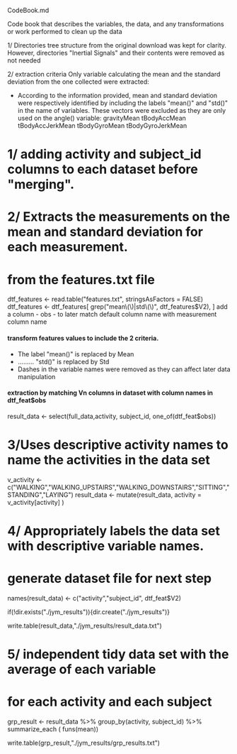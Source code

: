 CodeBook.md

Code book that describes the variables, the data, and any transformations or work performed to clean up the data

1/ Directories tree structure from the original download was kept for clarity.
However, directories "Inertial Signals" and their contents were removed as not needed 

2/ extraction criteria
Only variable calculating the mean and the standard deviation from the one collected were extracted:
-  According to the information provided, mean and standard deviation were respectively identified by including the labels "mean()" and "std()"
   in the name of variables.
   These vectors were excluded as they are only used on the angle() variable:
     gravityMean
     tBodyAccMean
     tBodyAccJerkMean
     tBodyGyroMean
     tBodyGyroJerkMean

# 1/ adding activity and subject_id columns to each dataset before "merging".


# 2/ Extracts the measurements on the mean and standard deviation  for each measurement.
#    from the features.txt file
dtf_features <- read.table("features.txt", stringsAsFactors = FALSE)
dtf_features <- dtf_features[ grep("mean\\(\\)|std\\(\\)", dtf_features$V2), ] 
add a column - obs - to later match default column name with measurement column name
#### transform features values to include the 2 criteria.
- The label "mean()" is replaced by Mean
- ......... "std()"  is replaced by Std
- Dashes in the variable names were removed as they can affect later data manipulation

#### extraction by matching Vn columns in dataset with column names in dtf_feat$obs
result_data <- select(full_data,activity, subject_id, one_of(dtf_feat$obs)) 

# 3/Uses descriptive activity names to name the activities in the data set 
v_activity <- c("WALKING","WALKING_UPSTAIRS","WALKING_DOWNSTAIRS","SITTING","STANDING","LAYING")
result_data <- mutate(result_data, activity = v_activity[activity] ) 

# 4/ Appropriately labels the data set with descriptive variable names.
#    generate dataset file for next step
names(result_data) <- c("activity","subject_id", dtf_feat$V2)

if(!dir.exists("./jym_results")){dir.create("./jym_results")}

write.table(result_data,"./jym_results/result_data.txt")

# 5/ independent tidy data set with the average of each variable 
#    for each activity and each subject
grp_result  <- 
  result_data %>%
  group_by(activity, subject_id) %>%
  summarize_each ( funs(mean)) 

write.table(grp_result,"./jym_results/grp_results.txt")
